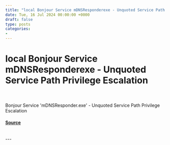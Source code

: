 ```yaml
---
title: "local Bonjour Service mDNSResponderexe - Unquoted Service Path Privilege Escalation"
date: Tue, 16 Jul 2024 00:00:00 +0000
draft: false
type: posts
categories: 
- 
---
```

# local Bonjour Service mDNSResponderexe - Unquoted Service Path Privilege Escalation

<br/>

<br/>
Bonjour Service 'mDNSResponder.exe' - Unquoted Service Path Privilege Escalation

#### [Source](https://www.exploit-db.com/exploits/52061)

<br/>
---
